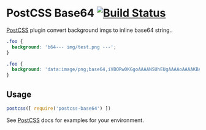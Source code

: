 # PostCSS Base64 [![Build Status][ci-img]][ci]

[PostCSS] plugin convert background imgs to inline base64 string..

[PostCSS]: https://github.com/postcss/postcss
[ci-img]:  https://travis-ci.org/AndreGeng/postcss-base64.svg
[ci]:      https://travis-ci.org/AndreGeng/postcss-base64

```css
.foo {
  background: 'b64--- img/test.png ---';
}
```

```css
.foo {
  background: 'data:image/png;base64,iVBORw0KGgoAAAANSUhEUgAAAAoAAAAKBAMAAAB/HNKOAAAAGFBMVEXMzMyWlpajo6O3t7fFxcWcnJyxsbG+vr50Rsl6AAAACXBIWXMAAA7EAAAOxAGVKw4bAAAAJklEQVQImWNgwADKDAwsAQyuDAzMAgyMbOYMAgyuLApAUhnMRgIANvcCBwsFJwYAAAAASUVORK5CYII=';
}
```

## Usage

```js
postcss([ require('postcss-base64') ])
```

See [PostCSS] docs for examples for your environment.
